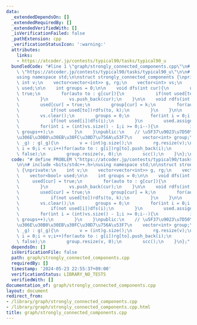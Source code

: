 ```yaml
---
data:
  _extendedDependsOn: []
  _extendedRequiredBy: []
  _extendedVerifiedWith: []
  _isVerificationFailed: false
  _pathExtension: cpp
  _verificationStatusIcon: ':warning:'
  attributes:
    links:
    - https://atcoder.jp/contests/typical90/tasks/typical90_u
  bundledCode: "#line 1 \"graph/strongly_connected_components.cpp\"\n# define PROBLEM\
    \ \"https://atcoder.jp/contests/typical90/tasks/typical90_u\"\n\n# include <bits/stdc++.h>\n\
    using namespace std;\n\nstruct strongly_connected_components {\nprivate:\n   \
    \ int v;\n    vector<vector<int>> g, rg;\n    vector<int> vs;\n    vector<bool>\
    \ used;\n\n    int groups = 0;\n\n    void dfs(int cur){\n        used[cur] =\
    \ true;\n        for(auto to : g[cur]){\n            if(not used[to])dfs(to);\n\
    \        }\n        vs.push_back(cur);\n    }\n\n    void rdfs(int cur, int k){\n\
    \        used[cur] = true;\n        group[cur] = k;\n        for(auto to : rg[cur]){\n\
    \            if(not used[to])rdfs(to, k);\n        }\n    }\n\n    void scc(){\n\
    \        vs.clear();\n        groups = 0;\n        for(int i = 0;i < v;i++){\n\
    \            if(not used[i])dfs(i);\n        }\n        used.assign(v, false);\n\
    \        for(int i = (int)vs.size() - 1;i >= 0;i--){\n            if(not used[vs[i]])rdfs(vs[i],\
    \ groups++);\n        }\n    }\npublic:\n    // \u5F37\u9023\u7D50\u6210\u5206\
    \u306E\u30B0\u30EB\u30FC\u30D7\u756A\u53F7\n    vector<int> group;\n\n    strongly_connected_components(vector<vector<int>>\
    \ _g) : g(_g){\n        v = (int)g.size();\n        rg.resize(v);\n        for(int\
    \ i = 0;i < v;i++)for(auto to : g[i])rg[to].push_back(i);\n        used.resize(v,\
    \ false);\n        group.resize(v, 0);\n        scc();\n    }\n};\n"
  code: "# define PROBLEM \"https://atcoder.jp/contests/typical90/tasks/typical90_u\"\
    \n\n# include <bits/stdc++.h>\nusing namespace std;\n\nstruct strongly_connected_components\
    \ {\nprivate:\n    int v;\n    vector<vector<int>> g, rg;\n    vector<int> vs;\n\
    \    vector<bool> used;\n\n    int groups = 0;\n\n    void dfs(int cur){\n   \
    \     used[cur] = true;\n        for(auto to : g[cur]){\n            if(not used[to])dfs(to);\n\
    \        }\n        vs.push_back(cur);\n    }\n\n    void rdfs(int cur, int k){\n\
    \        used[cur] = true;\n        group[cur] = k;\n        for(auto to : rg[cur]){\n\
    \            if(not used[to])rdfs(to, k);\n        }\n    }\n\n    void scc(){\n\
    \        vs.clear();\n        groups = 0;\n        for(int i = 0;i < v;i++){\n\
    \            if(not used[i])dfs(i);\n        }\n        used.assign(v, false);\n\
    \        for(int i = (int)vs.size() - 1;i >= 0;i--){\n            if(not used[vs[i]])rdfs(vs[i],\
    \ groups++);\n        }\n    }\npublic:\n    // \u5F37\u9023\u7D50\u6210\u5206\
    \u306E\u30B0\u30EB\u30FC\u30D7\u756A\u53F7\n    vector<int> group;\n\n    strongly_connected_components(vector<vector<int>>\
    \ _g) : g(_g){\n        v = (int)g.size();\n        rg.resize(v);\n        for(int\
    \ i = 0;i < v;i++)for(auto to : g[i])rg[to].push_back(i);\n        used.resize(v,\
    \ false);\n        group.resize(v, 0);\n        scc();\n    }\n};"
  dependsOn: []
  isVerificationFile: false
  path: graph/strongly_connected_components.cpp
  requiredBy: []
  timestamp: '2024-05-23 22:55:37+09:00'
  verificationStatus: LIBRARY_NO_TESTS
  verifiedWith: []
documentation_of: graph/strongly_connected_components.cpp
layout: document
redirect_from:
- /library/graph/strongly_connected_components.cpp
- /library/graph/strongly_connected_components.cpp.html
title: graph/strongly_connected_components.cpp
---
```

